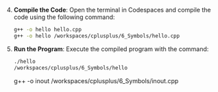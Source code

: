 4. **Compile the Code**: Open the terminal in Codespaces and compile the code using the following command:
    ```sh
    g++ -o hello hello.cpp
    g++ -o hello /workspaces/cplusplus/6_Symbols/hello.cpp
    ```

5. **Run the Program**: Execute the compiled program with the command:
    ```sh
    ./hello
    /workspaces/cplusplus/6_Symbols/hello
    ```



    g++ -o inout /workspaces/cplusplus/6_Symbols/inout.cpp
